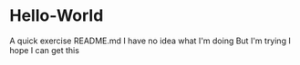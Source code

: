 # Hello-World
A quick exercise
README.md
I have no idea what I'm doing
But I'm trying
I hope I can get this
